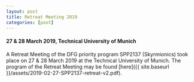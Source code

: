 ```yaml
---
layout: post
title: Retreat Meeting 2019
categories: [past]
---
```


#### 27 & 28 March 2019, Technical University of Munich

A Retreat Meeting of the DFG priority program SPP2137 (Skyrmionics) took place on 27 & 28 March 2019 at the Technical University of Munich. The program of the Retreat Meeting may be found [here]({{ site.baseurl }}/assets/2019-02-27-SPP2137-retreat-v2.pdf).
